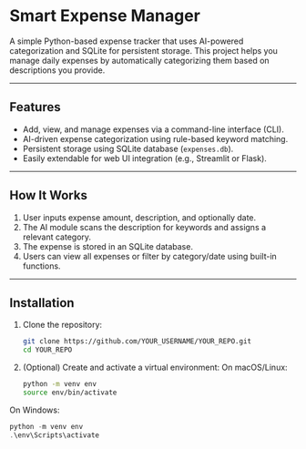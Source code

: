  # Smart Expense Manager

A simple Python-based expense tracker that uses AI-powered categorization and SQLite for persistent storage. This project helps you manage daily expenses by automatically categorizing them based on descriptions you provide.

---

## Features

- Add, view, and manage expenses via a command-line interface (CLI).
- AI-driven expense categorization using rule-based keyword matching.
- Persistent storage using SQLite database (`expenses.db`).
- Easily extendable for web UI integration (e.g., Streamlit or Flask).

---

## How It Works

1. User inputs expense amount, description, and optionally date.
2. The AI module scans the description for keywords and assigns a relevant category.
3. The expense is stored in an SQLite database.
4. Users can view all expenses or filter by category/date using built-in functions.

---

## Installation

1. Clone the repository:
   ```bash
   git clone https://github.com/YOUR_USERNAME/YOUR_REPO.git
   cd YOUR_REPO
2. (Optional) Create and activate a virtual environment:
   On macOS/Linux:
   ```bash
   python -m venv env
   source env/bin/activate
  On Windows:
  ```powershell
  python -m venv env
  .\env\Scripts\activate




 
